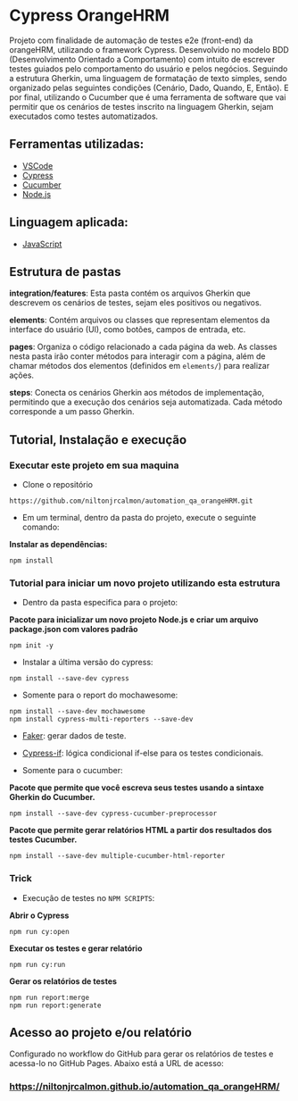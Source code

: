 # Cypress OrangeHRM 
 
Projeto com finalidade de automação de testes e2e (front-end) da orangeHRM, utilizando o framework Cypress. Desenvolvido no modelo BDD (Desenvolvimento Orientado a Comportamento) com intuito de escrever testes guiados pelo comportamento do usuário e pelos negócios. Seguindo a estrutura Gherkin, uma linguagem de formatação de texto simples, sendo organizado pelas seguintes condições (Cenário, Dado, Quando, E, Então). E por final, utilizando o Cucumber que é uma ferramenta de software que vai permitir que os cenários de testes inscrito na linguagem Gherkin, sejam executados como testes automatizados.
 
## Ferramentas utilizadas:
- [VSCode](https://code.visualstudio.com/ "VSCode")
- [Cypress](https://www.npmjs.com/package/cypress "Cypress")
- [Cucumber](https://cucumber.io/docs/installation/ "Cucumber")
- [Node.js](https://nodejs.org/en/download "Node.Js")

## Linguagem aplicada:
- [JavaScript](https://developer.mozilla.org/pt-BR/docs/Web/JavaScript "JavaScript")
 
## Estrutura de pastas
**integration/features**: Esta pasta contém os arquivos Gherkin que descrevem os cenários de testes, sejam eles positivos ou negativos.

**elements**: Contém arquivos ou classes que representam elementos da interface do usuário (UI), como botões, campos de entrada, etc.

**pages**: Organiza o código relacionado a cada página da web. As classes nesta pasta irão conter métodos para interagir com a página, além de chamar métodos dos elementos (definidos em `elements/`) para realizar ações.

**steps**: Conecta os cenários Gherkin aos métodos de implementação, permitindo que a execução dos cenários seja automatizada. Cada método corresponde a um passo Gherkin.
 
## Tutorial, Instalação e execução
 
### Executar este projeto em sua maquina

* Clone o repositório 
```
https://github.com/niltonjrcalmon/automation_qa_orangeHRM.git
```
 
* Em um terminal, dentro da pasta do projeto, execute o seguinte comando:
 
**Instalar as dependências:**  
```
npm install
```
 
### Tutorial para iniciar um novo projeto utilizando esta estrutura
 
* Dentro da pasta especifica para o projeto:

**Pacote para inicializar um novo projeto Node.js e criar um arquivo package.json com valores padrão**
```
npm init -y 
```
 
* Instalar a última versão do cypress:
```
npm install --save-dev cypress
```
* Somente para o report do mochawesome:  
```
npm install --save-dev mochawesome
npm install cypress-multi-reporters --save-dev
```

- [Faker](https://github.com/faker-js/faker "Faker"): gerar dados de teste.

- [Cypress-if](https://github.com/bahmutov/cypress-if "Cypress-if"): lógica condicional if-else para os testes condicionais. 

* Somente para o cucumber:
  
**Pacote que permite que você escreva seus testes usando a sintaxe Gherkin do Cucumber.**
```
npm install --save-dev cypress-cucumber-preprocessor
```
**Pacote que permite gerar relatórios HTML a partir dos resultados dos testes Cucumber.**
```
npm install --save-dev multiple-cucumber-html-reporter

```

### Trick
 
* Execução de testes no `NPM SCRIPTS`:

**Abrir o Cypress**
```
npm run cy:open
```
**Executar os testes e gerar relatório**
```
npm run cy:run 
```
**Gerar os relatórios de testes**
```
npm run report:merge 
npm run report:generate 
```
 
## Acesso ao projeto e/ou relatório 
Configurado no workflow do GitHub para gerar os relatórios de testes e acessa-lo no GitHub Pages. Abaixo está a URL de acesso:

### https://niltonjrcalmon.github.io/automation_qa_orangeHRM/
